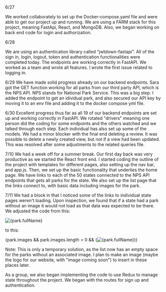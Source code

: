 

6/27

We worked collaborately to set up the Docker-compose.yaml file and were able to get our project up and running. We are using a FARM stack for this project, meaning FastApi, React, and MongoDB. Also, we began working on back end code for login and authorization.


6/28

We are using an authentication library called "jwtdown-fastapi". All of the sign in, login, logout, token and authentication functionalities were completed today. The endpoints are working correctly in FastAPI. We worked as a team and wrote all features. I wrote the first issue related to logging in.

6/29
We have made solid progress already on our backend endpoints. Sara got the GET function working for all parks from our third party API, which is the NPS API. NPS stands for National Park Service. This was a big step. I added the endpoint to get an idividual park, and also secured our API key by moving it to an env file and adding it to the docker compose yml file.

6/30
Excellent progress thus far as all 19 of our backend endpoints are set up and working correctly in FastAPI. We rotated "drivers" meaning one person did the coding for some endpoints and the others watched and we talked through each step. Each individual has also set up some of the models. We had a minor blocker with the final end deleting a review. It was possible to delete a newly created view, but not if a view had been updated. This was resolved after some adjustments to the related queries file.

7/10
We had a week off for a summer break. Our first day back was very productive as we started the React front end. I started coding the outline of the project with templates for different pages, also setting up the nav bar, and app.js. Then, we set up the basic functionality that underlies the home page. We have links to each of the 50 states connected to the NPS API endpoints that gets all parks for the state. We also set up the list page that the links connect to, with basic data including images for the park.

7/11
We had a block in that I noticed some of the links to individual state pages weren't loading. Upon inspection, we found that if a state had a park without an image it would not load as that data was expected to be there. We adjusted the code from this:

 <td><img src={park.images[0].url} alt={park.fullName} /></td>

to this:

<td>{park.images && park.images.length > 0 && (<img src={park.images[0].url} alt={park.fullName} />)}</td>

Note: This is only a temporary solution, as the list now has an empty space for the parks without an associated image. I plan to make an image (maybe the logo for our website, with "image coming soon") to insert in these places later.

As a group, we also began implementing the code to use Redux to manage state throughout the project. We began with the routes for sign up and authentication.
